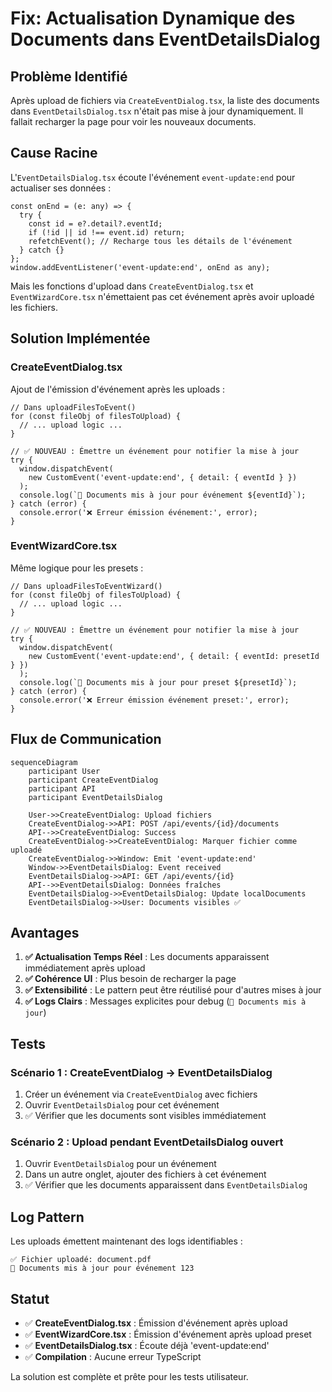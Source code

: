 # Fix: Actualisation Dynamique des Documents dans EventDetailsDialog

## Problème Identifié

Après upload de fichiers via `CreateEventDialog.tsx`, la liste des documents dans `EventDetailsDialog.tsx` n'était pas mise à jour dynamiquement. Il fallait recharger la page pour voir les nouveaux documents.

## Cause Racine

L'`EventDetailsDialog.tsx` écoute l'événement `event-update:end` pour actualiser ses données :

```tsx
const onEnd = (e: any) => {
  try {
    const id = e?.detail?.eventId;
    if (!id || id !== event.id) return;
    refetchEvent(); // Recharge tous les détails de l'événement
  } catch {}
};
window.addEventListener('event-update:end', onEnd as any);
```

Mais les fonctions d'upload dans `CreateEventDialog.tsx` et `EventWizardCore.tsx` n'émettaient pas cet événement après avoir uploadé les fichiers.

## Solution Implémentée

### CreateEventDialog.tsx

Ajout de l'émission d'événement après les uploads :

```tsx
// Dans uploadFilesToEvent()
for (const fileObj of filesToUpload) {
  // ... upload logic ...
}

// ✅ NOUVEAU : Émettre un événement pour notifier la mise à jour
try {
  window.dispatchEvent(
    new CustomEvent('event-update:end', { detail: { eventId } })
  );
  console.log(`📄 Documents mis à jour pour événement ${eventId}`);
} catch (error) {
  console.error('❌ Erreur émission événement:', error);
}
```

### EventWizardCore.tsx

Même logique pour les presets :

```tsx
// Dans uploadFilesToEventWizard()
for (const fileObj of filesToUpload) {
  // ... upload logic ...
}

// ✅ NOUVEAU : Émettre un événement pour notifier la mise à jour
try {
  window.dispatchEvent(
    new CustomEvent('event-update:end', { detail: { eventId: presetId } })
  );
  console.log(`📄 Documents mis à jour pour preset ${presetId}`);
} catch (error) {
  console.error('❌ Erreur émission événement preset:', error);
}
```

## Flux de Communication

```mermaid
sequenceDiagram
    participant User
    participant CreateEventDialog
    participant API
    participant EventDetailsDialog
    
    User->>CreateEventDialog: Upload fichiers
    CreateEventDialog->>API: POST /api/events/{id}/documents
    API-->>CreateEventDialog: Success
    CreateEventDialog->>CreateEventDialog: Marquer fichier comme uploadé
    CreateEventDialog->>Window: Emit 'event-update:end'
    Window->>EventDetailsDialog: Event received
    EventDetailsDialog->>API: GET /api/events/{id}
    API-->>EventDetailsDialog: Données fraîches
    EventDetailsDialog->>EventDetailsDialog: Update localDocuments
    EventDetailsDialog->>User: Documents visibles ✅
```

## Avantages

1. **✅ Actualisation Temps Réel** : Les documents apparaissent immédiatement après upload
2. **✅ Cohérence UI** : Plus besoin de recharger la page
3. **✅ Extensibilité** : Le pattern peut être réutilisé pour d'autres mises à jour
4. **✅ Logs Clairs** : Messages explicites pour debug (`📄 Documents mis à jour`)

## Tests

### Scénario 1 : CreateEventDialog → EventDetailsDialog
1. Créer un événement via `CreateEventDialog` avec fichiers
2. Ouvrir `EventDetailsDialog` pour cet événement
3. ✅ Vérifier que les documents sont visibles immédiatement

### Scénario 2 : Upload pendant EventDetailsDialog ouvert
1. Ouvrir `EventDetailsDialog` pour un événement
2. Dans un autre onglet, ajouter des fichiers à cet événement
3. ✅ Vérifier que les documents apparaissent dans `EventDetailsDialog`

## Log Pattern

Les uploads émettent maintenant des logs identifiables :

```
✅ Fichier uploadé: document.pdf
📄 Documents mis à jour pour événement 123
```

## Statut

- ✅ **CreateEventDialog.tsx** : Émission d'événement après upload
- ✅ **EventWizardCore.tsx** : Émission d'événement après upload preset
- ✅ **EventDetailsDialog.tsx** : Écoute déjà 'event-update:end'
- ✅ **Compilation** : Aucune erreur TypeScript

La solution est complète et prête pour les tests utilisateur.
